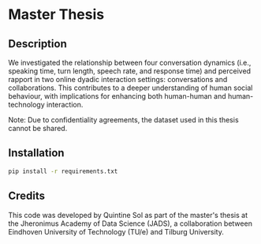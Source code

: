 # Master Thesis

## Description

We investigated the relationship between four conversation dynamics (i.e., speaking time, turn length, speech rate, and response time) and perceived rapport in two online dyadic interaction settings: conversations and collaborations. This contributes to a deeper understanding of human social behaviour, with implications for enhancing both human-human and human-technology interaction.

Note: Due to confidentiality agreements, the dataset used in this thesis cannot be shared.

## Installation

```bash
pip install -r requirements.txt
```

## Credits

This code was developed by Quintine Sol as part of the master's thesis at the Jheronimus Academy of Data Science (JADS), a collaboration between Eindhoven University of Technology (TU/e) and Tilburg University.
